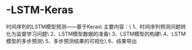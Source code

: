 # -LSTM-Keras
时间序列的LSTM模型预测——基于Keras\\
主要内容：\\
1、时间序列预测问题转化为监督学习问题\\
2、LSTM模型数据的准备\\
3、LSTM模型的构建\\
4、LSTM模型的多步预测\\
5、多步预测结果的可视化\\
6、结果导出
